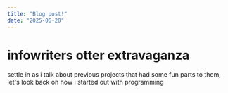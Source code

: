 ```yaml
---
title: "Blog post!"
date: "2025-06-20"
---
```


# infowriters otter extravaganza

settle in as i talk about previous projects that had some fun parts to them,
let's look back on how i started out with programming